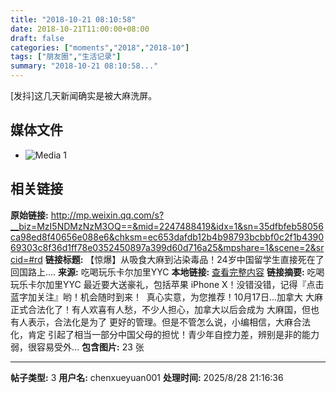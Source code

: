 ```yaml
---
title: "2018-10-21 08:10:58"
date: 2018-10-21T11:00:00+08:00
draft: false
categories: ["moments","2018","2018-10"]
tags: ["朋友圈","生活记录"]
summary: "2018-10-21 08:10:58..."
---
```


[发抖]这几天新闻确实是被大麻洗屏。

## 媒体文件

- ![Media 1](/Moments/photos/2018-10-21/201810210810580.jpg)

## 相关链接

**原始链接:** http://mp.weixin.qq.com/s?__biz=MzI5NDMzNzM3OQ==&mid=2247488419&idx=1&sn=35dfbfeb58056ca98ed8f40656e088e6&chksm=ec653dafdb12b4b98793bcbbf0c2f1b439069303c8f36d1ff78e0352450897a399d60d716a25&mpshare=1&scene=2&srcid=#rd
**链接标题:** 【惊爆】从吸食大麻到沾染毒品！24岁中国留学生直接死在了回国路上....
**来源:** 吃喝玩乐卡尔加里YYC
**本地链接:** [查看完整内容](/link_content/2018/10/2018-10-21-1/link_content/)
**链接摘要:** 吃喝玩乐卡尔加里YYC 最近要大送豪礼，包括苹果 iPhone X！没错没错，记得『点击蓝字加关注』哟！机会随时到来！  真心实意，为您推荐！10月17日...加拿大 大麻正式合法化了！有人欢喜有人愁，不少人担心，加拿大以后会成为 大麻国，但也有人表示，合法化是为了 更好的管理。但是不管怎么说，小编相信，大麻合法化，肯定 引起了相当一部分中国父母的担忧！青少年自控力差，辨别是非的能力弱，很容易受外...
**包含图片:** 23 张

---

**帖子类型:** 3
**用户名:** chenxueyuan001
**处理时间:** 2025/8/28 21:16:36